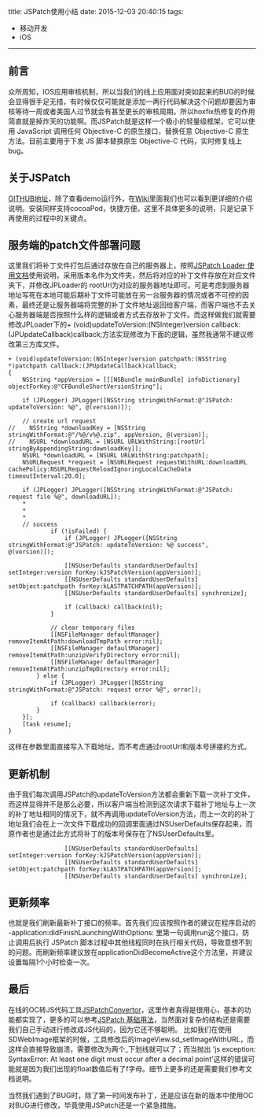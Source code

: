 title: JSPatch使用小结
date: 2015-12-03 20:40:15
tags:
- 移动开发
- iOS
---

##  前言
众所周知，IOS应用审核机制，所以当我们的线上应用面对突如起来的BUG的时候会显得很手足无措，有时候仅仅可能就是添加一两行代码解决这个问题却要因为审核等待一周或者美国人过节就会有甚至更长的审核周期。所以hoxfix热修复的作用简直就是掉炸天的功能啊。而JSPatch就是这样一个极小的轻量级框架，它可以使用 JavaScript 调用任何 Objective-C 的原生接口，替换任意 Objective-C 原生方法。目前主要用于下发 JS 脚本替换原生 Objective-C 代码，实时修复线上 bug。

## 关于JSPatch
[GITHUB地址](https://github.com/bang590/JSPatch)，除了查看demo运行外，在[Wiki](https://github.com/bang590/JSPatch/wiki)里面我们也可以看到更详细的介绍说明。安装同样支持cocoaPod，快捷方便。这里不具体更多的说明，只是记录下再使用的过程中的关键点。

## 服务端的patch文件部署问题
这里我们将补丁文件打包后通过存放在自己的服务器上，按照[JSPatch Loader 使用文档](https://github.com/bang590/JSPatch/wiki/JSPatch-Loader-%E4%BD%BF%E7%94%A8%E6%96%87%E6%A1%A3)使用说明，采用版本名作为文件夹，然后将对应的补丁文件存放在对应文件夹下，并修改JPLoader的 rootUrl为对应的服务器地址即可。可是考虑到服务器地址写死在本地可能后期补丁文件可能放在另一台服务器的情况或者不可控的因素，最终还是让服务器端将完整的补丁文件地址返回给客户端，而客户端也不去关心服务器端是否按照什么样的逻辑或者方式去存放补丁文件。而这样做我们就需要修改JPLoader下的+ (void)updateToVersion:(NSInteger)version callback:(JPUpdateCallback)callback;方法实现修改为下面的逻辑，虽然我通常不建议修改第三方库文件。

<!-- more -->

``` objc
+ (void)updateToVersion:(NSInteger)version patchpath:(NSString *)patchpath callback:(JPUpdateCallback)callback;
{
    NSString *appVersion = [[[NSBundle mainBundle] infoDictionary] objectForKey:@"CFBundleShortVersionString"];
    
    if (JPLogger) JPLogger([NSString stringWithFormat:@"JSPatch: updateToVersion: %@", @(version)]);
    
    // create url request
//    NSString *downloadKey = [NSString stringWithFormat:@"/%@/v%@.zip", appVersion, @(version)];
//    NSURL *downloadURL = [NSURL URLWithString:[rootUrl stringByAppendingString:downloadKey]];
    NSURL *downloadURL = [NSURL URLWithString:patchpath];
    NSURLRequest *request = [NSURLRequest requestWithURL:downloadURL cachePolicy:NSURLRequestReloadIgnoringLocalCacheData timeoutInterval:20.0];
    
    if (JPLogger) JPLogger([NSString stringWithFormat:@"JSPatch: request file %@", downloadURL]);
    *
    *
    *
    // success
            if (!isFailed) {
                if (JPLogger) JPLogger([NSString stringWithFormat:@"JSPatch: updateToVersion: %@ success", @(version)]);
                
                [[NSUserDefaults standardUserDefaults] setInteger:version forKey:kJSPatchVersion(appVersion)];
                [[NSUserDefaults standardUserDefaults] setObject:patchpath forKey:kLASTPATCHPATH(appVersion)];
                [[NSUserDefaults standardUserDefaults] synchronize];
                
                if (callback) callback(nil);
            }
            
            // clear temporary files
            [[NSFileManager defaultManager] removeItemAtPath:downloadTmpPath error:nil];
            [[NSFileManager defaultManager] removeItemAtPath:unzipVerifyDirectory error:nil];
            [[NSFileManager defaultManager] removeItemAtPath:unzipTmpDirectory error:nil];
        } else {
            if (JPLogger) JPLogger([NSString stringWithFormat:@"JSPatch: request error %@", error]);
            
            if (callback) callback(error);
        }
    }];
    [task resume];
}
``` 
这样在参数里面直接写入下载地址，而不考虑通过rootUrl和版本号拼接的方式。

## 更新机制
由于我们每次调用JSPatch的updateToVersion方法都会重新下载一次补丁文件，而这样显得并不是那么必要，所以客户端当检测到这次请求下载补丁地址与上一次的补丁地址相同的情况下，就不再调用updateToVersion方法，而上一次的的补丁地址我们会在上一次文件下载成功的回调里面通过NSUserDefaults保存起来，而原作者也是通过此方式将补丁的版本号保存在了NSUserDefaults里。

``` objc
                [[NSUserDefaults standardUserDefaults] setInteger:version forKey:kJSPatchVersion(appVersion)];
                [[NSUserDefaults standardUserDefaults] setObject:patchpath forKey:kLASTPATCHPATH(appVersion)];
                [[NSUserDefaults standardUserDefaults] synchronize];
``` 
## 更新频率
也就是我们刷新最新补丁接口的频率。首先我们应该按照作者的建议在程序启动的 -application:didFinishLaunchingWithOptions: 里第一句调用run这个接口，防止调用后执行 JSPatch 脚本过程中其他线程同时在执行相关代码，导致意想不到的问题。而刷新频率建议放在applicationDidBecomeActive这个方法里，并建议设置每隔1个小时检查一次。

## 最后
在线的OC转JS代码工具[JSPatchConvertor](http://bang590.github.io/JSPatchConvertor/)，这里作者真得是很用心，基本的功能都实现了，更多的可以参考[JSPatch 基础用法](https://github.com/bang590/JSPatch/wiki/JSPatch-%E5%9F%BA%E7%A1%80%E7%94%A8%E6%B3%95)，当然面对复杂的结构还是需要我们自己手动进行修改成JS代码的，因为它还不够聪明。
比如我们在使用SDWebImage框架的时候，工具修改后的imageView.sd_setImageWithURL，而这样会直接导致崩溃，需要修改为两个_下划线就可以了；而当抛出 'js exception: SyntaxError: At least one digit must occur after a decimal point'这样的错误可能就是因为我们出现的float数值后有了f字母。细节上更多的还是需要我们参考文档说明。

当然我们遇到了BUG时，除了第一时间发布补丁，还是应该在新的版本中使用OC对BUG进行修改，毕竟使用JSPatch还是一个紧急措施。


